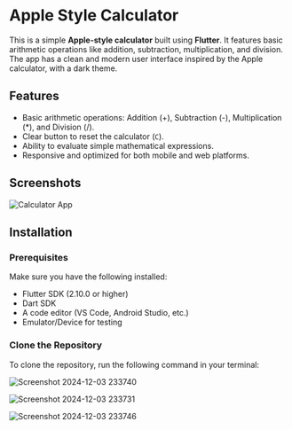 # Apple Style Calculator

This is a simple **Apple-style calculator** built using **Flutter**. It features basic arithmetic operations like addition, subtraction, multiplication, and division. The app has a clean and modern user interface inspired by the Apple calculator, with a dark theme.

## Features
- Basic arithmetic operations: Addition (+), Subtraction (-), Multiplication (*), and Division (/).
- Clear button to reset the calculator (`C`).
- Ability to evaluate simple mathematical expressions.
- Responsive and optimized for both mobile and web platforms.

## Screenshots
![Calculator App](assets/screenshot.png)

## Installation

### Prerequisites
Make sure you have the following installed:
- Flutter SDK (2.10.0 or higher)
- Dart SDK
- A code editor (VS Code, Android Studio, etc.)
- Emulator/Device for testing

### Clone the Repository
To clone the repository, run the following command in your terminal:


![Screenshot 2024-12-03 233740](https://github.com/user-attachments/assets/49c40bec-810d-4a4b-ae44-7e293d72a842)

![Screenshot 2024-12-03 233731](https://github.com/user-attachments/assets/9d83dde9-e81b-4c85-b463-a0c33d5bcaa5)

![Screenshot 2024-12-03 233746](https://github.com/user-attachments/assets/53bc72ab-51c6-4d29-90b3-0552d74cdb10)







